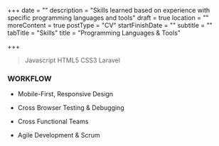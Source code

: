 +++
date = ""
description = "Skills learned based on experience with specific programming languages and tools"
draft = true
location = ""
moreContent = true
postType = "CV"
startFinishDate = ""
subtitle = ""
tabTitle = "Skills"
title = "Programming Languages & Tools"

+++
> <i class="js big icon"></i>Javascript
<i class="html5 big icon"></i>HTML5
<i class="css3 big icon"></i>CSS3
<i class="laravel big icon"></i>Laravel

### WORKFLOW
- Mobile-First, Responsive Design

- Cross Browser Testing & Debugging

- Cross Functional Teams

- Agile Development & Scrum